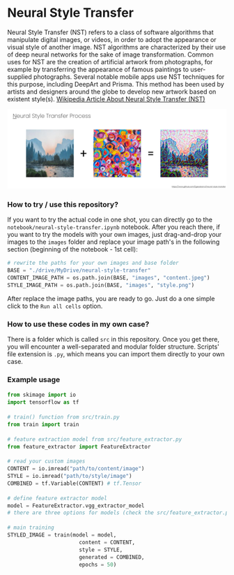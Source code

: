 # Neural Style Transfer

Neural Style Transfer (NST) refers to a class of software algorithms that manipulate digital images, or videos, in order to adopt the appearance or visual style of another image. NST algorithms are characterized by their use of deep neural networks for the sake of image transformation. Common uses for NST are the creation of artificial artwork from photographs, for example by transferring the appearance of famous paintings to user-supplied photographs. Several notable mobile apps use NST techniques for this purpose, including DeepArt and Prisma. This method has been used by artists and designers around the globe to develop new artwork based on existent style(s). [Wikipedia Article About Neural Style Transfer (NST)](https://en.wikipedia.org/wiki/Neural_Style_Transfer) 

![Sample Neural Style Transfer Output](https://github.com/Egesabanci/neural-style-transfer/blob/master/neural-style-transfer-process.png "Sample output from the project")


### How to try / use this repository?
If you want to try the actual code in one shot, you can directly go to the `notebook/neural-style-transfer.ipynb` notebook. After you reach there, if you want to try the models with your own images, just drag-and-drop your images to the `images` folder and replace your image path's in the following section (beginning of the notebook - 1st cell):

```python
# rewrite the paths for your own images and base folder
BASE = "./drive/MyDrive/neural-style-transfer"
CONTENT_IMAGE_PATH = os.path.join(BASE, "images", "content.jpeg")
STYLE_IMAGE_PATH = os.path.join(BASE, "images", "style.png")
```
After replace the image paths, you are ready to go. Just do a one simple click to the `Run all cells` option.


### How to use these codes in my own case?
There is a folder which is called `src` in this repository. Once you get there, you will encounter a well-separated and modular folder structure. Scripts' file extension is `.py`, which means you can import them directly to your own case.

### Example usage
```python
from skimage import io
import tensorflow as tf

# train() function from src/train.py
from train import train

# feature extraction model from src/feature_extractor.py
from feature_extractor import FeatureExtractor

# read your custom images 
CONTENT = io.imread("path/to/content/image")
STYLE = io.imread("path/to/style/image")
COMBINED = tf.Variable(CONTENT) # tf.Tensor

# define feature extractor model
model = FeatureExtractor.vgg_extractor_model
# there are three options for models (check the src/feature_extractor.py)

# main training
STYLED_IMAGE = train(model = model,
                       content = CONTENT,
                       style = STYLE,
                       generated = COMBINED,
                       epochs = 50)
```